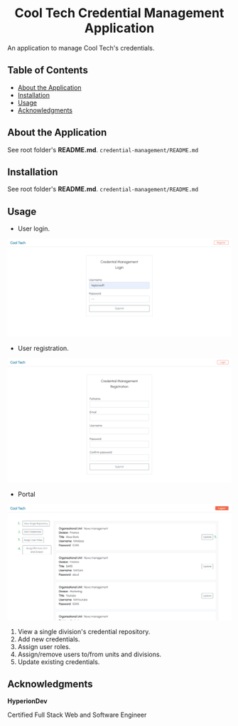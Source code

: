 <h1 align="center">Cool Tech Credential Management Application</h1>

An application to manage Cool Tech's credentials.


## Table of Contents

* [About the Application](#about-the-application)
* [Installation](#installation)
* [Usage](#usage)
* [Acknowledgments](#acknowledgments)

## About the Application

See root folder's **README.md**.
`credential-management/README.md`

## Installation

See root folder's **README.md**.
`credential-management/README.md`

## Usage

 * User login.

 <p align="center"><img alt="login" src="./readme-images/login.png" width="600"></p>

 * User registration. 
  <p align="center"><img alt="registration" src="./readme-images/registration.png" width="600"></p>

 * Portal
  <p align="center"><img alt="portal" src="./readme-images/portal.png" width="700"></p>

 1. View a single division's credential repository.
 2. Add new credentials.
 3. Assign user roles.
 4. Assign/remove users to/from units and divisions.
 5. Update existing credentials.


## Acknowledgments

**HyperionDev**

Certified Full Stack Web and Software Engineer 

